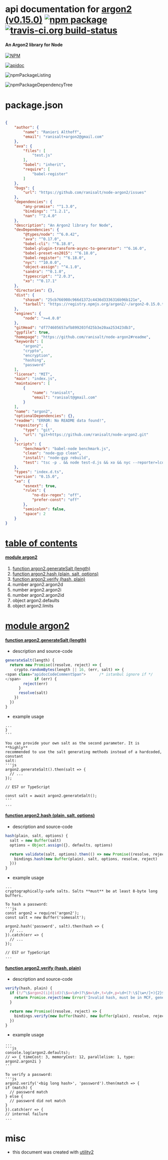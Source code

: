 # api documentation for  [argon2 (v0.15.0)](https://github.com/ranisalt/node-argon2#readme)  [![npm package](https://img.shields.io/npm/v/npmdoc-argon2.svg?style=flat-square)](https://www.npmjs.org/package/npmdoc-argon2) [![travis-ci.org build-status](https://api.travis-ci.org/npmdoc/node-npmdoc-argon2.svg)](https://travis-ci.org/npmdoc/node-npmdoc-argon2)
#### An Argon2 library for Node

[![NPM](https://nodei.co/npm/argon2.png?downloads=true)](https://www.npmjs.com/package/argon2)

[![apidoc](https://npmdoc.github.io/node-npmdoc-argon2/build/screenCapture.buildNpmdoc.browser.%252Fhome%252Ftravis%252Fbuild%252Fnpmdoc%252Fnode-npmdoc-argon2%252Ftmp%252Fbuild%252Fapidoc.html.png)](https://npmdoc.github.io/node-npmdoc-argon2/build/apidoc.html)

![npmPackageListing](https://npmdoc.github.io/node-npmdoc-argon2/build/screenCapture.npmPackageListing.svg)

![npmPackageDependencyTree](https://npmdoc.github.io/node-npmdoc-argon2/build/screenCapture.npmPackageDependencyTree.svg)



# package.json

```json

{
    "author": {
        "name": "Ranieri Althoff",
        "email": "ranisalt+argon2@gmail.com"
    },
    "ava": {
        "files": [
            "test.js"
        ],
        "babel": "inherit",
        "require": [
            "babel-register"
        ]
    },
    "bugs": {
        "url": "https://github.com/ranisalt/node-argon2/issues"
    },
    "dependencies": {
        "any-promise": "^1.3.0",
        "bindings": "^1.2.1",
        "nan": "^2.4.0"
    },
    "description": "An Argon2 library for Node",
    "devDependencies": {
        "@types/node": "^6.0.42",
        "ava": "^0.17.0",
        "babel-cli": "^6.18.0",
        "babel-plugin-transform-async-to-generator": "^6.16.0",
        "babel-preset-es2015": "^6.18.0",
        "babel-register": "^6.18.0",
        "nyc": "^10.0.0",
        "object-assign": "^4.1.0",
        "sandra": "^0.1.0",
        "typescript": "^2.0.3",
        "xo": "^0.17.1"
    },
    "directories": {},
    "dist": {
        "shasum": "25cb766908c966d1372c4436d3336316b96b121e",
        "tarball": "https://registry.npmjs.org/argon2/-/argon2-0.15.0.tgz"
    },
    "engines": {
        "node": ">=4.0.0"
    },
    "gitHead": "df774605657afb899203fd25b3e20aa253423db3",
    "gypfile": true,
    "homepage": "https://github.com/ranisalt/node-argon2#readme",
    "keywords": [
        "argon2",
        "crypto",
        "encryption",
        "hashing",
        "password"
    ],
    "license": "MIT",
    "main": "index.js",
    "maintainers": [
        {
            "name": "ranisalt",
            "email": "ranisalt@gmail.com"
        }
    ],
    "name": "argon2",
    "optionalDependencies": {},
    "readme": "ERROR: No README data found!",
    "repository": {
        "type": "git",
        "url": "git+https://github.com/ranisalt/node-argon2.git"
    },
    "scripts": {
        "benchmark": "babel-node benchmark.js",
        "clean": "node-gyp clean",
        "install": "node-gyp rebuild",
        "test": "tsc -p . && node test-d.js && xo && nyc --reporter=lcov ava"
    },
    "types": "index.d.ts",
    "version": "0.15.0",
    "xo": {
        "esnext": true,
        "rules": {
            "no-div-regex": "off",
            "prefer-const": "off"
        },
        "semicolon": false,
        "space": 2
    }
}
```



# <a name="apidoc.tableOfContents"></a>[table of contents](#apidoc.tableOfContents)

#### [module argon2](#apidoc.module.argon2)
1.  [function <span class="apidocSignatureSpan">argon2.</span>generateSalt (length)](#apidoc.element.argon2.generateSalt)
1.  [function <span class="apidocSignatureSpan">argon2.</span>hash (plain, salt, options)](#apidoc.element.argon2.hash)
1.  [function <span class="apidocSignatureSpan">argon2.</span>verify (hash, plain)](#apidoc.element.argon2.verify)
1.  number <span class="apidocSignatureSpan">argon2.</span>argon2d
1.  number <span class="apidocSignatureSpan">argon2.</span>argon2i
1.  number <span class="apidocSignatureSpan">argon2.</span>argon2id
1.  object <span class="apidocSignatureSpan">argon2.</span>defaults
1.  object <span class="apidocSignatureSpan">argon2.</span>limits



# <a name="apidoc.module.argon2"></a>[module argon2](#apidoc.module.argon2)

#### <a name="apidoc.element.argon2.generateSalt"></a>[function <span class="apidocSignatureSpan">argon2.</span>generateSalt (length)](#apidoc.element.argon2.generateSalt)
- description and source-code
```javascript
generateSalt(length) {
  return new Promise((resolve, reject) => {
    crypto.randomBytes(length || 16, (err, salt) => {
<span class="apidocCodeCommentSpan">      /* istanbul ignore if */
</span>      if (err) {
        reject(err)
      }
      resolve(salt)
    })
  })
}
```
- example usage
```shell
...
}
'''

You can provide your own salt as the second parameter. It is **highly**
recommended to use the salt generating methods instead of a hardcoded, constant
salt:
'''js
argon2.generateSalt().then(salt => {
  // ...
});

// ES7 or TypeScript

const salt = await argon2.generateSalt();
'''
...
```

#### <a name="apidoc.element.argon2.hash"></a>[function <span class="apidocSignatureSpan">argon2.</span>hash (plain, salt, options)](#apidoc.element.argon2.hash)
- description and source-code
```javascript
hash(plain, salt, options) {
  salt = new Buffer(salt)
  options = Object.assign({}, defaults, options)

  return validate(salt, options).then(() => new Promise((resolve, reject) => {
    bindings.hash(new Buffer(plain), salt, options, resolve, reject)
  }))
}
```
- example usage
```shell
...
cryptographically-safe salts. Salts **must** be at least 8-byte long buffers.

To hash a password:
'''js
const argon2 = require('argon2');
const salt = new Buffer('somesalt');

argon2.hash('password', salt).then(hash => {
  // ...
}).catch(err => {
  // ...
});

// ES7 or TypeScript
...
```

#### <a name="apidoc.element.argon2.verify"></a>[function <span class="apidocSignatureSpan">argon2.</span>verify (hash, plain)](#apidoc.element.argon2.verify)
- description and source-code
```javascript
verify(hash, plain) {
  if (!/^\$argon2(i|d|id)(\$v=\d+)?\$m=\d+,t=\d+,p=\d+(?:\$[\w+/]+){2}$/.test(hash)) {
    return Promise.reject(new Error('Invalid hash, must be in MCF, generated by Argon2.'))
  }

  return new Promise((resolve, reject) => {
    bindings.verify(new Buffer(hash), new Buffer(plain), resolve, reject)
  })
}
```
- example usage
```shell
...
'''js
console.log(argon2.defaults);
// => { timeCost: 3, memoryCost: 12, parallelism: 1, type: argon2.argon2i }
'''

To verify a password:
'''js
argon2.verify('<big long hash>', 'password').then(match => {
if (match) {
  // password match
} else {
  // password did not match
}
}).catch(err => {
// internal failure
...
```



# misc
- this document was created with [utility2](https://github.com/kaizhu256/node-utility2)
